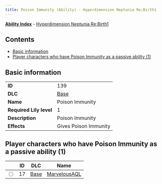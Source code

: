 ```yaml
---
title: Poison Immunity (Ability) - Hyperdimension Neptunia Re;Birth1
---
```


[**Ability Index**](/neptunia/rb1/ability/index.html) - [Hyperdimension Neptunia Re;Birth1](/neptunia/rb1)

## Contents

- [Basic information](#basic-information)
- [Player characters who have Poison Immunity as a passive ability (1)](#player-characters-who-have-poison-immunity-as-a-passive-ability-1)

## Basic information

|   |   |
| -- | -- |
| **ID** | 139 |
| **DLC** | [Base](/neptunia/rb1/dlc/1-base.html) |
| **Name** | Poison Immunity |
| **Required Lily level** | 1 |
| **Description** | Poison Immunity |
| **Effects** | Gives Poison Immunity |


## Player characters who have Poison Immunity as a passive ability (1)

|    | ID | DLC | Name |
| -- | -- | --- | ---- |
| <input type="checkbox" id="rb1-player-1-17" class="trackbox" /> | 17 | [Base](/neptunia/rb1/dlc/1-base.html) | [MarvelousAQL](/neptunia/rb1/player/1-17-marvelousaql.html) |
